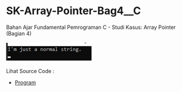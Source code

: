 # SK-Array-Pointer-Bag4__C
Bahan Ajar Fundamental Pemrograman C - Studi Kasus: Array Pointer (Bagian 4)<br><br>
<img src="https://github.com/RizkyKhapidsyah/SK-Array-Pointer-Bag4__C/blob/master/SK-Array-Pointer-Bag4__C/Result/001.PNG"><br><br>
Lihat Source Code : <br>
- <a href="https://github.com/RizkyKhapidsyah/SK-Array-Pointer-Bag4__C/blob/master/SK-Array-Pointer-Bag4__C/Source.c">Program</a>
